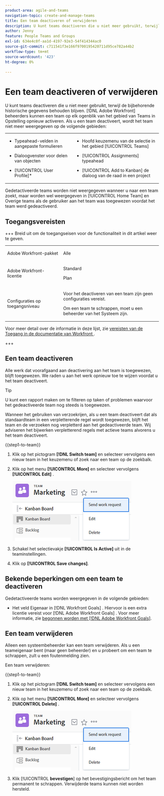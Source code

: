```yaml
---
product-area: agile-and-teams
navigation-topic: create-and-manage-teams
title: Een team deactiveren of verwijderen
description: U kunt teams deactiveren die u niet meer gebruikt, terwijl de bijbehorende historische gegevens behouden blijven. Adobe Workfront-beheerders kunnen een team op elk gewenst moment vanuit het gedeelte Teams in Setup opnieuw activeren.
author: Jenny
feature: People Teams and Groups
exl-id: 634e4c0f-aa1d-4197-92e3-54f414344ac0
source-git-commit: c711541f3e166f9700195420711d95ce782a44b2
workflow-type: tm+mt
source-wordcount: '423'
ht-degree: 0%

---
```


# Een team deactiveren of verwijderen

U kunt teams deactiveren die u niet meer gebruikt, terwijl de bijbehorende historische gegevens behouden blijven. [!DNL Adobe Workfront] beheerders kunnen een team op elk ogenblik van het gebied van Teams in Opstelling opnieuw activeren. Als u een team deactiveert, wordt het team niet meer weergegeven op de volgende gebieden:

<table style="table-layout:auto"> 
 <col> 
 <col> 
 <tbody> 
  <tr> 
   <td> 
    <ul> 
     <li> <p>Typeahead-velden in aangepaste formulieren</p> </li> 
    </ul> 
    <ul> 
     <li> <p>Dialoogvenster voor delen van objecten</p> </li> 
     <li> <p>[!UICONTROL User Profile]*</p> </li> 
    </ul> </td> 
   <td> 
    <ul> 
     <li> <p>Hoofd keuzemenu van de selectie in het gebied [!UICONTROL Teams]</p> </li> 
     <li> <p>[!UICONTROL Assignments] typeahead</p> </li> 
     <li> <p>[!UICONTROL Add to Kanban] de dialoog van de raad in een project</p> </li> 
    </ul> </td> 
  </tr> 
 </tbody> 
</table>

Gedetactiveerde teams worden niet weergegeven wanneer u naar een team zoekt, maar worden wel weergegeven in [!UICONTROL Home Team] en Overige teams als de gebruiker aan het team was toegewezen voordat het team werd gedeactiveerd.

## Toegangsvereisten

+++ Breid uit om de toegangseisen voor de functionaliteit in dit artikel weer te geven.

<table style="table-layout:auto"> 
 <col> 
 <col> 
 <tbody> 
  <tr data-mc-conditions=""> 
   <td role="rowheader"> <p>Adobe Workfront-pakket</p> </td> 
   <td>Alle</td> 
  </tr> 
  <tr> 
   <td role="rowheader">Adobe Workfront-licentie</td> 
   <td>
   <p>Standard</p>
   <p>Plan</p></td>
  </tr> 
  <tr>
   <td>Configuraties op toegangsniveau</td>
   <td><p>Voor het deactiveren van een team zijn geen configuraties vereist.</p>
   <p>Om een team te schrappen, moet u een beheerder van het Systeem zijn.</p></td>
  </tr>
 </tbody> 
</table>

Voor meer detail over de informatie in deze lijst, zie [&#x200B; vereisten van de Toegang in de documentatie van Workfront &#x200B;](/help/quicksilver/administration-and-setup/add-users/access-levels-and-object-permissions/access-level-requirements-in-documentation.md).

+++

## Een team deactiveren

Alle werk dat voorafgaand aan deactivering aan het team is toegewezen, blijft toegewezen. We raden u aan het werk opnieuw toe te wijzen voordat u het team deactiveert.

>[!TIP]
>
>U kunt een rapport maken om te filteren op taken of problemen waarvoor het gedeactiveerde team nog steeds is toegewezen.

Wanneer het gebruiken van verzoekrijen, als u een team deactiveert dat als standaardteam in een verpletterende regel wordt toegewezen, blijft het team en de verzoeken nog verpletterd aan het gedeactiveerde team. Wij adviseren het bijwerken verpletterend regels met actieve teams alvorens u het team deactiveert.

{{step1-to-team}}

1. Klik op het pictogram **[!DNL Switch team]** en selecteer vervolgens een nieuw team in het keuzemenu of zoek naar een team op de zoekbalk.
1. Klik op het menu **[!UICONTROL More]** en selecteer vervolgens **[!UICONTROL Edit]** .

   ![](assets/edit-team-settings.png)

1. Schakel het selectievakje **[!UICONTROL Is Active]** uit in de teaminstellingen.
1. Klik op **[!UICONTROL Save changes]**.

## Bekende beperkingen om een team te deactiveren

Gedetactiveerde teams worden weergegeven in de volgende gebieden:

* Het veld Eigenaar in [!DNL Workfront Goals] . Hiervoor is een extra licentie vereist voor [!DNL Adobe Workfront Goals] . Voor meer informatie, zie [&#x200B; begonnen worden met  [!DNL Adobe Workfront Goals]](../../workfront-goals/goal-management/getting-started-with-wf-goals.md).

## Een team verwijderen

Alleen een systeembeheerder kan een team verwijderen. Als u een teameigenaar bent (maar geen beheerder) en u probeert om een team te schrappen, zult u een foutenmelding zien.

Een team verwijderen:

{{step1-to-team}}

1. Klik op het pictogram **[!DNL Switch team]** en selecteer vervolgens een nieuw team in het keuzemenu of zoek naar een team op de zoekbalk.
1. Klik op het menu **[!UICONTROL More]** en selecteer vervolgens **[!UICONTROL Delete]** .

   ![](assets/edit-team-settings.png)

1. Klik [!UICONTROL **bevestigen**] op het bevestigingsbericht om het team permanent te schrappen. Verwijderde teams kunnen niet worden hersteld.
